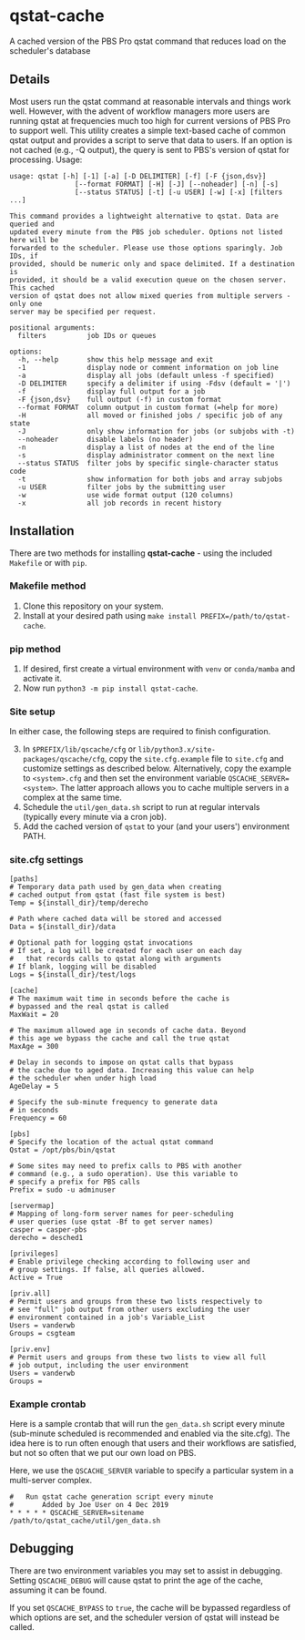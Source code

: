 # qstat-cache
A cached version of the PBS Pro qstat command that reduces load on the
scheduler's database

## Details
Most users run the qstat command at reasonable intervals and things work well.
However, with the advent of workflow managers more users are running qstat at
frequencies much too high for current versions of PBS Pro to support well. This
utility creates a simple text-based cache of common qstat output and provides a
script to serve that data to users. If an option is not cached (e.g., -Q
output), the query is sent to PBS's version of qstat for processing. Usage:

```
usage: qstat [-h] [-1] [-a] [-D DELIMITER] [-f] [-F {json,dsv}]
                [--format FORMAT] [-H] [-J] [--noheader] [-n] [-s]
                [--status STATUS] [-t] [-u USER] [-w] [-x] [filters ...]

This command provides a lightweight alternative to qstat. Data are queried and
updated every minute from the PBS job scheduler. Options not listed here will be
forwarded to the scheduler. Please use those options sparingly. Job IDs, if
provided, should be numeric only and space delimited. If a destination is
provided, it should be a valid execution queue on the chosen server. This cached
version of qstat does not allow mixed queries from multiple servers - only one
server may be specified per request.

positional arguments:
  filters          job IDs or queues

options:
  -h, --help       show this help message and exit
  -1               display node or comment information on job line
  -a               display all jobs (default unless -f specified)
  -D DELIMITER     specify a delimiter if using -Fdsv (default = '|')
  -f               display full output for a job
  -F {json,dsv}    full output (-f) in custom format
  --format FORMAT  column output in custom format (=help for more)
  -H               all moved or finished jobs / specific job of any state
  -J               only show information for jobs (or subjobs with -t)
  --noheader       disable labels (no header)
  -n               display a list of nodes at the end of the line
  -s               display administrator comment on the next line
  --status STATUS  filter jobs by specific single-character status code
  -t               show information for both jobs and array subjobs
  -u USER          filter jobs by the submitting user
  -w               use wide format output (120 columns)
  -x               all job records in recent history
```

## Installation

There are two methods for installing **qstat-cache** - using the included
`Makefile` or with `pip`.

### Makefile method

1. Clone this repository on your system.
2. Install at your desired path using `make install
   PREFIX=/path/to/qstat-cache`.

### pip method

1. If desired, first create a virtual environment with `venv` or `conda/mamba`
   and activate it.
2. Now run `python3 -m pip install qstat-cache`.

### Site setup

In either case, the following steps are required to finish configuration.

3. In `$PREFIX/lib/qscache/cfg` or `lib/python3.x/site-packages/qscache/cfg`,
   copy the `site.cfg.example` file to `site.cfg` and customize settings as
   described below. Alternatively, copy the example to `<system>.cfg` and then
   set the environment variable `QSCACHE_SERVER=<system>`. The latter approach
   allows you to cache multiple servers in a complex at the same time.
4. Schedule the `util/gen_data.sh` script to run at regular intervals (typically
   every minute via a cron job).
7. Add the cached version of `qstat` to your (and your users') environment PATH.

### site.cfg settings

```
[paths]
# Temporary data path used by gen_data when creating
# cached output from qstat (fast file system is best)
Temp = ${install_dir}/temp/derecho

# Path where cached data will be stored and accessed
Data = ${install_dir}/data

# Optional path for logging qstat invocations
# If set, a log will be created for each user on each day
#   that records calls to qstat along with arguments
# If blank, logging will be disabled
Logs = ${install_dir}/test/logs

[cache]
# The maximum wait time in seconds before the cache is
# bypassed and the real qstat is called
MaxWait = 20

# The maximum allowed age in seconds of cache data. Beyond
# this age we bypass the cache and call the true qstat
MaxAge = 300

# Delay in seconds to impose on qstat calls that bypass
# the cache due to aged data. Increasing this value can help
# the scheduler when under high load
AgeDelay = 5

# Specify the sub-minute frequency to generate data
# in seconds
Frequency = 60

[pbs]
# Specify the location of the actual qstat command
Qstat = /opt/pbs/bin/qstat

# Some sites may need to prefix calls to PBS with another
# command (e.g., a sudo operation). Use this variable to
# specify a prefix for PBS calls
Prefix = sudo -u adminuser

[servermap]
# Mapping of long-form server names for peer-scheduling
# user queries (use qstat -Bf to get server names)
casper = casper-pbs
derecho = desched1

[privileges]
# Enable privilege checking according to following user and
# group settings. If false, all queries allowed.
Active = True

[priv.all]
# Permit users and groups from these two lists respectively to
# see "full" job output from other users excluding the user
# environment contained in a job's Variable_List
Users = vanderwb
Groups = csgteam

[priv.env]
# Permit users and groups from these two lists to view all full
# job output, including the user environment
Users = vanderwb
Groups =
```

### Example crontab

Here is a sample crontab that will run the `gen_data.sh` script every minute
(sub-minute scheduled is recommended and enabled via the site.cfg). The idea
here is to run often enough that users and their workflows are satisfied, but
not so often that we put our own load on PBS.

Here, we use the `QSCACHE_SERVER` variable to specify a particular system in a
multi-server complex.

```
#   Run qstat cache generation script every minute
#       Added by Joe User on 4 Dec 2019
* * * * * QSCACHE_SERVER=sitename /path/to/qstat_cache/util/gen_data.sh
```

## Debugging

There are two environment variables you may set to assist in debugging. Setting
`QSCACHE_DEBUG` will cause qstat to print the age of the cache, assuming it can
be found.

If you set `QSCACHE_BYPASS` to `true`, the cache will be bypassed regardless of
which options are set, and the scheduler version of qstat will instead be
called.
